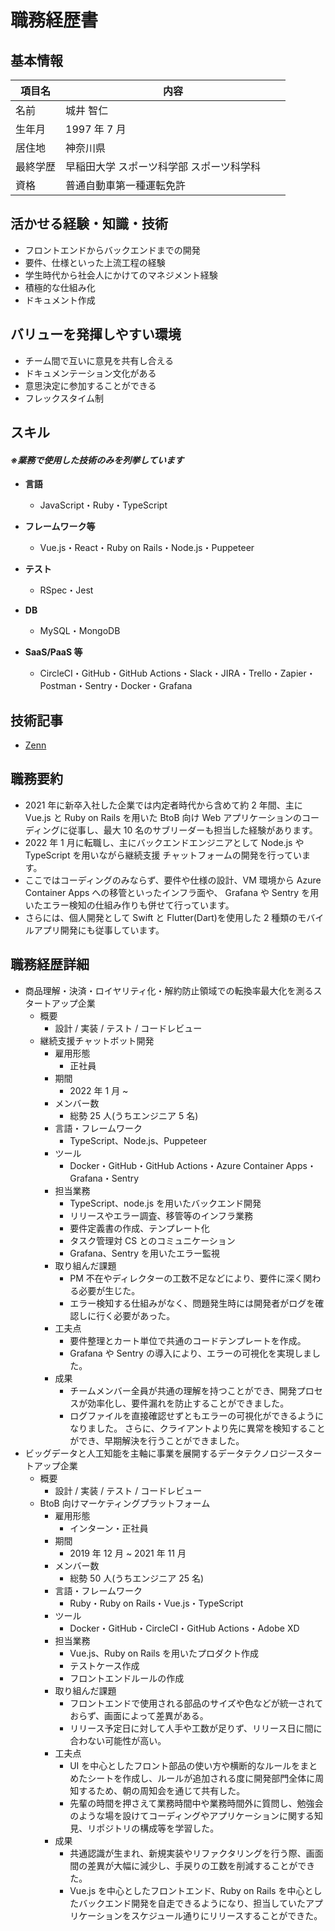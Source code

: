 # 職務経歴書

## 基本情報

| 項目名   | 内容                                         |
| -------- | -------------------------------------------- |
| 名前     | 城井 智仁                                    |
| 生年月   | 1997 年 7 月                                 |
| 居住地   | 神奈川県                                     |
| 最終学歴 | 早稲田大学 スポーツ科学部 スポーツ科学科　　 |
| 資格     | 普通自動車第一種運転免許                     |

## 活かせる経験・知識・技術

- フロントエンドからバックエンドまでの開発
- 要件、仕様といった上流工程の経験
- 学生時代から社会人にかけてのマネジメント経験
- 積極的な仕組み化
- ドキュメント作成

## バリューを発揮しやすい環境

- チーム間で互いに意見を共有し合える
- ドキュメンテーション文化がある
- 意思決定に参加することができる
- フレックスタイム制

## スキル

#### _※業務で使用した技術のみを列挙しています_

- **言語**

  - JavaScript・Ruby・TypeScript

- **フレームワーク等**

  - Vue.js・React・Ruby on Rails・Node.js・Puppeteer

- **テスト**

  - RSpec・Jest

- **DB**

  - MySQL・MongoDB

- **SaaS/PaaS 等**

  - CircleCI・GitHub・GitHub Actions・Slack・JIRA・Trello・Zapier・Postman・Sentry・Docker・Grafana

## 技術記事

- [Zenn](https://zenn.dev/key_712)

## 職務要約

- 2021 年に新卒入社した企業では内定者時代から含めて約 2 年間、主に Vue.js と Ruby on Rails を用いた BtoB 向け Web アプリケーションのコーディングに従事し、最大 10 名のサブリーダーも担当した経験があります。
- 2022 年 1 月に転職し、主にバックエンドエンジニアとして Node.js や TypeScript を用いながら継続支援 チャットフォームの開発を行っています。
- ここではコーディングのみならず、要件や仕様の設計、VM 環境から Azure Container Apps への移管といったインフラ面や、 Grafana や Sentry を用いたエラー検知の仕組み作りも併せて行っています。
- さらには、個人開発として Swift と Flutter(Dart)を使用した 2 種類のモバイルアプリ開発にも従事しています。

## 職務経歴詳細

- 商品理解・決済・ロイヤリティ化・解約防止領域での転換率最大化を測るスタートアップ企業
  - 概要
    - 設計 / 実装 / テスト / コードレビュー
  - 継続支援チャットボット開発
    - 雇用形態
      - 正社員
    - 期間
      - 2022 年 1 月 ~
    - メンバー数
      - 総勢 25 人(うちエンジニア 5 名)
    - 言語・フレームワーク
      - TypeScript、Node.js、Puppeteer
    - ツール
      - Docker・GitHub・GitHub Actions・Azure Container Apps・Grafana・Sentry
    - 担当業務
      - TypeScript、node.js を用いたバックエンド開発
      - リリースやエラー調査、移管等のインフラ業務
      - 要件定義書の作成、テンプレート化
      - タスク管理対 CS とのコミュニケーション
      - Grafana、Sentry を用いたエラー監視
    - 取り組んだ課題
      - PM 不在やディレクターの工数不足などにより、要件に深く関わる必要が生じた。
      - エラー検知する仕組みがなく、問題発生時には開発者がログを確認しに行く必要があった。
    - 工夫点
      - 要件整理とカート単位で共通のコードテンプレートを作成。
      - Grafana や Sentry の導入により、エラーの可視化を実現しました。
    - 成果
      - チームメンバー全員が共通の理解を持つことができ、開発プロセスが効率化し、要件漏れを防止することができました。
      - ログファイルを直接確認せずともエラーの可視化ができるようになりました。 さらに、クライアントより先に異常を検知することができ、早期解決を行うことができました。
- ビッグデータと人工知能を主軸に事業を展開するデータテクノロジースタートアップ企業
  - 概要
    - 設計 / 実装 / テスト / コードレビュー
  - BtoB 向けマーケティングプラットフォーム
    - 雇用形態
      - インターン・正社員
    - 期間
      - 2019 年 12 月 ~ 2021 年 11 月
    - メンバー数
      - 総勢 50 人(うちエンジニア 25 名)
    - 言語・フレームワーク
      - Ruby・Ruby on Rails・Vue.js・TypeScript
    - ツール
      - Docker・GitHub・CircleCI・GitHub Actions・Adobe XD
    - 担当業務
      - Vue.js、Ruby on Rails を用いたプロダクト作成
      - テストケース作成
      - フロントエンドルールの作成
    - 取り組んだ課題
      - フロントエンドで使用される部品のサイズや色などが統一されておらず、画面によって差異がある。
      - リリース予定日に対して人手や工数が足りず、リリース日に間に合わない可能性が高い。
    - 工夫点
      - UI を中心としたフロント部品の使い方や横断的なルールをまとめたシートを作成し、ルールが追加される度に開発部門全体に周知するため、朝の周知会を通じて共有した。
      - 先輩の時間を押さえて業務時間中や業務時間外に質問し、勉強会のような場を設けてコーディングやアプリケーションに関する知見、リポジトリの構成等を学習した。
    - 成果
      - 共通認識が生まれ、新規実装やリファクタリングを行う際、画面間の差異が大幅に減少し、手戻りの工数を削減することができた。
      - Vue.js を中心としたフロントエンド、Ruby on Rails を中心としたバックエンド開発を自走できるようになり、担当していたアプリケーションをスケジュール通りにリリースすることができた。
